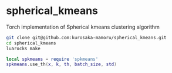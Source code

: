 # spherical_kmeans

Torch implementation of Spherical kmeans clustering algorithm

```bash:hoge.sh
git clone git@github.com:kurosaka-mamoru/spherical_kmeans.git
cd spherical_kmeans
luarocks make
```

```lua:hoge.lua
local spkmeans = require 'spkmeans'
spkmeans.use_th(x, k, th, batch_size, std)
```
